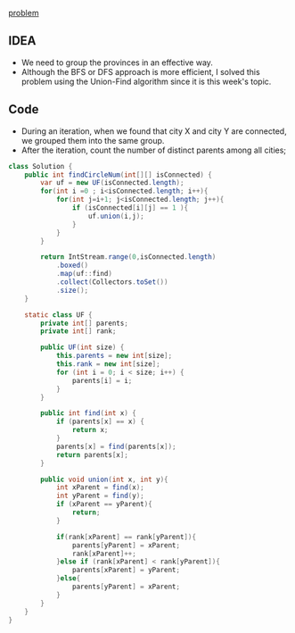 [problem](https://leetcode.com/problems/number-of-provinces)
## IDEA
- We need to group the provinces in an effective way.
- Although the BFS or DFS approach is more efficient, I solved this problem using the Union-Find algorithm since it is this week's topic.

## Code

- During an iteration, when we found  that city X and city Y are connected, we grouped them into the same group.
- After the iteration, count the number of distinct parents among all cities;

```java
class Solution {
    public int findCircleNum(int[][] isConnected) {
        var uf = new UF(isConnected.length);
        for(int i =0 ; i<isConnected.length; i++){
            for(int j=i+1; j<isConnected.length; j++){
                if (isConnected[i][j] == 1 ){
                    uf.union(i,j);
                }
            }
        }

        return IntStream.range(0,isConnected.length)
            .boxed()
            .map(uf::find)
            .collect(Collectors.toSet())
            .size();
    }

    static class UF {
        private int[] parents;
        private int[] rank;

        public UF(int size) {
            this.parents = new int[size];
            this.rank = new int[size];
            for (int i = 0; i < size; i++) {
                parents[i] = i;
            }
        }

        public int find(int x) {
            if (parents[x] == x) {
                return x;
            }
            parents[x] = find(parents[x]); 
            return parents[x];
        }

        public void union(int x, int y){
            int xParent = find(x);
            int yParent = find(y);
            if (xParent == yParent){
                return;
            }

            if(rank[xParent] == rank[yParent]){
                parents[yParent] = xParent;
                rank[xParent]++;
            }else if (rank[xParent] < rank[yParent]){
                parents[xParent] = yParent;
            }else{
                parents[yParent] = xParent;
            }
        }
    }
}
```